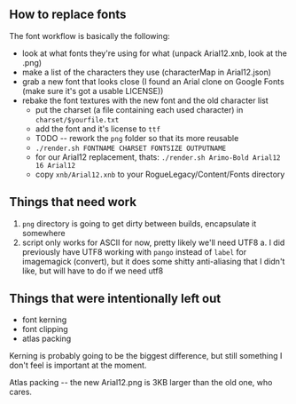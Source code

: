 
## How to replace fonts

The font workflow is basically the following:
 - look at what fonts they're using for what (unpack Arial12.xnb, look at the .png)
 - make a list of the characters they use (characterMap in Arial12.json)
 - grab a new font that looks close (I found an Arial clone on Google Fonts (make sure it's got a usable LICENSE))
 - rebake the font textures with the new font and the old character list
   - put the charset (a file containing each used character) in `charset/$yourfile.txt`
   - add the font and it's license to `ttf`
   - TODO -- rework the `png` folder so that its more reusable
   - `./render.sh FONTNAME CHARSET FONTSIZE OUTPUTNAME`
   - for our Arial12 replacement, thats: `./render.sh Arimo-Bold Arial12 16 Arial12`
   - copy `xnb/Arial12.xnb` to your RogueLegacy/Content/Fonts directory


## Things that need work

1. `png` directory is going to get dirty between builds, encapsulate it somewhere
2. script only works for ASCII for now, pretty likely we'll need UTF8
   a. I did previously have UTF8 working with `pango` instead of `label` for imagemagick (convert), but it does some shitty anti-aliasing that I didn't like, but will have to do if we need utf8

## Things that were intentionally left out

- font kerning
- font clipping
- atlas packing

Kerning is probably going to be the biggest difference, but still something I don't feel is important at the moment.

Atlas packing -- the new Arial12.png is 3KB larger than the old one, who cares.
   
